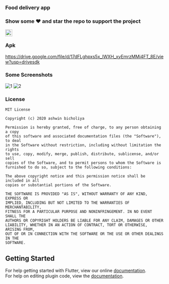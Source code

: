 ### Food delivery app

### Show some :heart: and star the repo to support the project

<a href="https://www.linkedin.com/in/ashwin-bicholiya-9938481a0/">
  <img align="left" alt="Ashwin's Linkdein" width="22px" src="https://cdn.jsdelivr.net/npm/simple-icons@v3/icons/linkedin.svg" />
</a>
<br/>

### Apk
https://drive.google.com/file/d/17dFLghpxs5x_lWXH_xyEmrzMMi4FT_8E/view?usp=drivesdk

### Some Screenshots

![1](https://user-images.githubusercontent.com/47949413/93661921-4d1db200-fa79-11ea-8ebf-4ce3246ecf1e.JPG)
![2](https://user-images.githubusercontent.com/47949413/93661926-5575ed00-fa79-11ea-9d37-463b4918a921.JPG)	


### License
    MIT License

    Copyright (c) 2020 ashwin bicholiya

    Permission is hereby granted, free of charge, to any person obtaining a copy
    of this software and associated documentation files (the "Software"), to deal
    in the Software without restriction, including without limitation the rights
    to use, copy, modify, merge, publish, distribute, sublicense, and/or sell
    copies of the Software, and to permit persons to whom the Software is
    furnished to do so, subject to the following conditions:

    The above copyright notice and this permission notice shall be included in all
    copies or substantial portions of the Software.

    THE SOFTWARE IS PROVIDED "AS IS", WITHOUT WARRANTY OF ANY KIND, EXPRESS OR
    IMPLIED, INCLUDING BUT NOT LIMITED TO THE WARRANTIES OF MERCHANTABILITY,
    FITNESS FOR A PARTICULAR PURPOSE AND NONINFRINGEMENT. IN NO EVENT SHALL THE
    AUTHORS OR COPYRIGHT HOLDERS BE LIABLE FOR ANY CLAIM, DAMAGES OR OTHER
    LIABILITY, WHETHER IN AN ACTION OF CONTRACT, TORT OR OTHERWISE, ARISING FROM,
    OUT OF OR IN CONNECTION WITH THE SOFTWARE OR THE USE OR OTHER DEALINGS IN THE
    SOFTWARE.

## Getting Started
For help getting started with Flutter, view our online
[documentation](http://flutter.io/).
<br/>
For help on editing plugin code, view the [documentation](https://flutter.io/platform-plugins/#edit-code).
